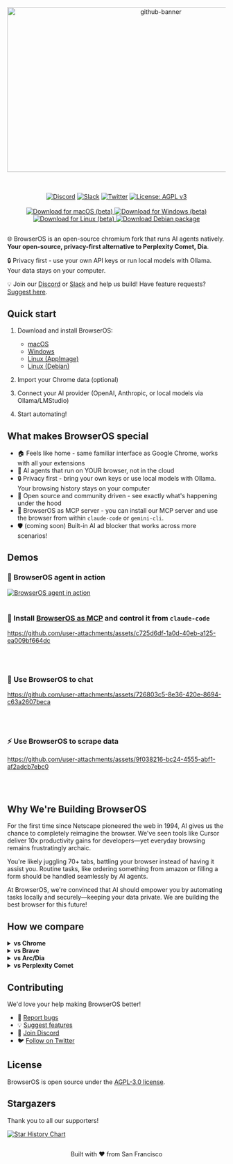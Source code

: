 <div align="center">
<img width="693" height="379" alt="github-banner" src="https://github.com/user-attachments/assets/1e37941c-4dbc-4662-9c8c-3bbe9971301d" />

<br></br>
[![Discord](https://img.shields.io/badge/Discord-Join%20us-blue)](https://discord.gg/YKwjt5vuKr)
[![Slack](https://img.shields.io/badge/Slack-Join%20us-4A154B?logo=slack&logoColor=white)](https://dub.sh/browserOS-slack)
[![Twitter](https://img.shields.io/twitter/follow/browserOS_ai?style=social)](https://twitter.com/browseros_ai)
[![License: AGPL v3](https://img.shields.io/badge/License-AGPL%20v3-blue.svg)](LICENSE)
<br></br>
<a href="https://files.browseros.com/download/BrowserOS.dmg">
  <img src="https://img.shields.io/badge/Download-macOS-black?style=flat&logo=apple&logoColor=white" alt="Download for macOS (beta)" />
</a>
<a href="https://files.browseros.com/download/BrowserOS_installer.exe">
  <img src="https://img.shields.io/badge/Download-Windows-0078D4?style=flat&logo=windows&logoColor=white" alt="Download for Windows (beta)" />
</a>
<a href="https://files.browseros.com/download/BrowserOS.AppImage">
  <img src="https://img.shields.io/badge/Download-Linux-FCC624?style=flat&logo=linux&logoColor=black" alt="Download for Linux (beta)" />
</a>
<a href="https://cdn.browseros.com/download/BrowserOS.deb">
  <img src="https://img.shields.io/badge/Download-Debian-D70A53?style=flat&logo=debian&logoColor=white" alt="Download Debian package" />
</a>
<br />
</div>

## 
🌐 BrowserOS is an open-source chromium fork that runs AI agents natively. **Your open-source, privacy-first alternative to Perplexity Comet, Dia**.

🔒 Privacy first - use your own API keys or run local models with Ollama. Your data stays on your computer.

💡 Join our [Discord](https://discord.gg/YKwjt5vuKr) or [Slack](https://dub.sh/browserOS-slack) and help us build! Have feature requests? [Suggest here](https://github.com/browseros-ai/BrowserOS/issues/99).

## Quick start

1. Download and install BrowserOS:
   - [macOS](https://files.browseros.com/download/BrowserOS.dmg)
   - [Windows](https://files.browseros.com/download/BrowserOS_installer.exe)
   - [Linux (AppImage)](https://files.browseros.com/download/BrowserOS.AppImage)
   - [Linux (Debian)](https://cdn.browseros.com/download/BrowserOS.deb)

2. Import your Chrome data (optional)

3. Connect your AI provider (OpenAI, Anthropic, or local models via Ollama/LMStudio)

4. Start automating!

## What makes BrowserOS special
- 🏠 Feels like home - same familiar interface as Google Chrome, works with all your extensions
- 🤖 AI agents that run on YOUR browser, not in the cloud
- 🔒 Privacy first - bring your own keys or use local models with Ollama. Your browsing history stays on your computer
- 🚀 Open source and community driven - see exactly what's happening under the hood
- 🤝 BrowserOS as MCP server - you can install our MCP server and use the browser from within `claude-code` or `gemini-cli`.
- 🛡️ (coming soon) Built-in AI ad blocker that works across more scenarios!  

## Demos

### 🤖 BrowserOS agent in action
[![BrowserOS agent in action](docs/videos/browserOS-agent-in-action.gif)](https://www.youtube.com/watch?v=SoSFev5R5dI)
<br/><br/>

### 🎇 Install [BrowserOS as MCP](https://docs.browseros.com/browseros-mcp/how-to-guide) and control it from `claude-code`

https://github.com/user-attachments/assets/c725d6df-1a0d-40eb-a125-ea009bf664dc

<br/><br/>

### 💬 Use BrowserOS to chat

https://github.com/user-attachments/assets/726803c5-8e36-420e-8694-c63a2607beca

<br/><br/>

### ⚡ Use BrowserOS to scrape data

https://github.com/user-attachments/assets/9f038216-bc24-4555-abf1-af2adcb7ebc0

<br/><br/>

## Why We're Building BrowserOS

For the first time since Netscape pioneered the web in 1994, AI gives us the chance to completely reimagine the browser. We've seen tools like Cursor deliver 10x productivity gains for developers—yet everyday browsing remains frustratingly archaic.

You're likely juggling 70+ tabs, battling your browser instead of having it assist you. Routine tasks, like ordering something from amazon or filling a form should be handled seamlessly by AI agents.

At BrowserOS, we're convinced that AI should empower you by automating tasks locally and securely—keeping your data private. We are building the best browser for this future!

## How we compare

<details>
<summary><b>vs Chrome</b></summary>
<br>
While we're grateful for Google open-sourcing Chromium, but Chrome hasn't evolved much in 10 years. No AI features, no automation, no MCP support.
</details>

<details>
<summary><b>vs Brave</b></summary>
<br>
We love what Brave started, but they've spread themselves too thin with crypto, search, VPNs. We're laser-focused on AI-powered browsing.
</details>

<details>
<summary><b>vs Arc/Dia</b></summary>
<br>
Many loved Arc, but it was closed source. When they abandoned users, there was no recourse. We're 100% open source - fork it anytime!
</details>

<details>
<summary><b>vs Perplexity Comet</b></summary>
<br>
They're a search/ad company. Your browser history becomes their product. We keep everything local.
</details>

## Contributing

We'd love your help making BrowserOS better!

- 🐛 [Report bugs](https://github.com/nxtscape/nxtscape/issues)
- 💡 [Suggest features](https://github.com/browseros-ai/BrowserOS/issues/99)
- 💬 [Join Discord](https://discord.gg/YKwjt5vuKr)
- 🐦 [Follow on Twitter](https://x.com/browserOS_ai)

## License

BrowserOS is open source under the [AGPL-3.0 license](LICENSE).

## Stargazers
Thank you to all our supporters!

[![Star History Chart](https://api.star-history.com/svg?repos=browseros-ai/BrowserOS&type=Date)](https://www.star-history.com/#browseros-ai/BrowserOS&Date)

## 

<p align="center">
Built with ❤️ from San Francisco
</p>
